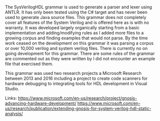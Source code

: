 The SysVerilogHDL grammar is used to generate a parser and lexer using ANTLR.
It has only been tested using the C# target and has never been used to generate
Java source files.  This grammar does not completely cover all features of the
System Verilog and is offered here as is with no warranty.  It was developed largely
organically starting from a basic implementation and adding/modifying rules as I
added more files to a growing corpus and finding examples that would not parse.
By the time work ceased on the development on this grammar it was parsing a corpus
or over 10,000 verilog and system verilog files.  There is currently no on going
development for this grammar.  There are some rules of the grammar are commented
out as they were written by I did not encounter an example file that exercised them.

This grammar was used two research projects a Microsoft Research between 2013 and 2016
including a project to create code scanners for hardware debugging to integrating tools
for HDL development in Visual Studio.

Links:
https://www.microsoft.com/en-us/research/project/gnosis-advancing-hardware-development/
https://www.microsoft.com/en-us/research/publication/extending-gnosis-for-system-verilog-hdl-static-analysis/

